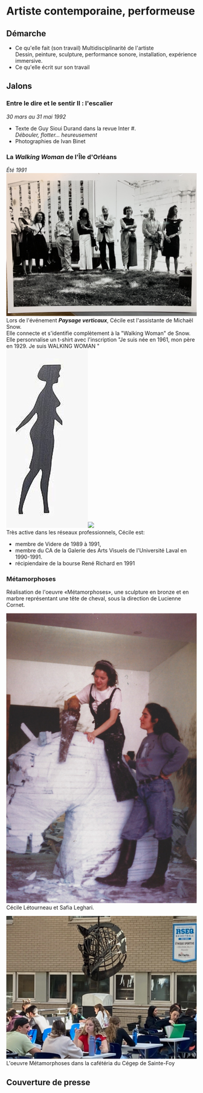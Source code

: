# Artiste contemporaine, performeuse

## Démarche 
- Ce qu'elle fait (son travail)
Multidisciplinarité de l'artiste  
Dessin, peinture, sculpture, performance sonore, installation, expérience immersive.
- Ce qu'elle écrit sur son travail

## Jalons
### Entre le dire et le sentir II : l'escalier    
*30 mars au 31 mai 1992*  
- Texte de Guy Sioui Durand dans la revue Inter #.   
_Débouler, flotter... heureusement_   
- Photographies de Ivan Binet

### La *Walking Woman* de l'Île d'Orléans  
*Été 1991*  
![](medias/trois/IMG_7675.jpeg)     
Lors de l'événement *__Paysage verticaux__*, Cécile est l'assistante de Michaël Snow.      
Elle connecte et s'identifie complètement à la "Walking Woman" de Snow.  
Elle personnalise un t-shirt avec l'inscription "Je suis née en 1961, mon père en 1929. Je suis WALKING WOMAN "  
![](medias/trois/wwpinslh-r.jpg)![](medias/IMG_7677.jpeg)    
Très active dans les réseaux professionnels, Cécile est:
- membre de Videre de 1989 à 1991, 
- membre du CA de la Galerie des Arts Visuels de l'Université Laval en 1990-1991.
- récipiendaire de la bourse René Richard en 1991  

### Métamorphoses
Réalisation de l'oeuvre «Métamorphoses», une sculpture en bronze et en marbre représentant une tête de cheval, sous la direction de Lucienne Cornet.  

![Alt text](medias/trois/photo-cecile-et-safia.jpg)  
Cécile Létourneau et Safia Leghari.    

![Alt text](medias/trois/metamorphoses.jpg)  
L'oeuvre Métamorphoses dans la cafétéria du Cégep de Sainte-Foy  
  
## Couverture de presse

